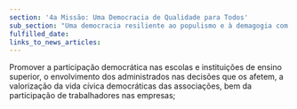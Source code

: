 ```yaml
---
section: '4a Missão: Uma Democracia de Qualidade para Todos'
sub_section: "Uma democracia resiliente ao populismo e à demagogia com mais participação, mais transparência e mais proximidade"
fulfilled_date:
links_to_news_articles:
---
```


Promover a participação democrática nas escolas e instituições de ensino superior, o envolvimento dos administrados nas decisões que os afetem, a valorização da vida cívica democráticas das associações, bem da participação de trabalhadores nas empresas;